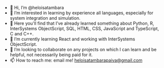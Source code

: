 - 👋 Hi, I’m @heloisatambara
- 👀 I’m interested in learning by experience all languages, especially for system integration and simulation.
- 🌳 Here you'll find that I’ve already learned something about Python, R, InterSystems ObjectScript, SQL, HTML, CSS, JavaScript and TypeScript, C and C++. 
- 🌱 I’m currently learning React and working with InterSystems ObjectScript.
- 💞️ I’m looking to collaborate on any projects on which I can learn and be helpful, not necessarily being paid for it.
- 📫 How to reach me: email me! heloisatambarapaiva@gmail.com 
